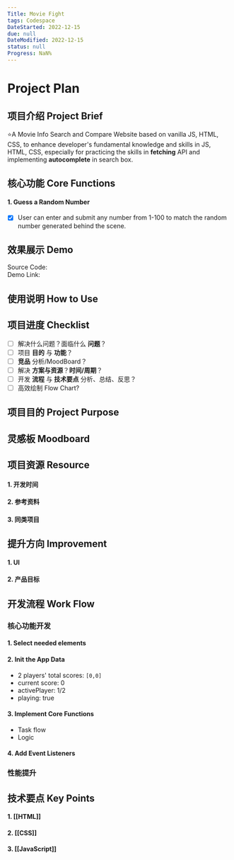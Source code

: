 ```yaml
---
Title: Movie Fight
tags: Codespace
DateStarted: 2022-12-15
due: null
DateModified: 2022-12-15
status: null
Progress: NaN%
---
```


# Project Plan

## 项目介绍 Project Brief

⭐A Movie Info Search and Compare Website based on vanilla JS, HTML, CSS, to enhance developer's fundamental knowledge and skills in JS, HTML, CSS, especially for practicing the skills in **fetching** API and implementing **autocomplete** in search box.

## 核心功能 Core Functions

#### 1. Guess a Random Number

- [x] User can enter and submit any number from 1-100 to match the random number generated behind the scene.

## 效果展示 Demo

Source Code:  
Demo Link:

## 使用说明 How to Use

## 项目进度 Checklist

- [ ] 解决什么问题？面临什么 **问题**？
- [ ] 项目 **目的** 与 **功能**？
- [ ] **竞品** 分析/MoodBoard？
- [ ] 解决 **方案与资源**？**时间/周期**？
- [ ] 开发 **流程** 与 **技术要点** 分析、总结、反思？
- [ ] 高效绘制 Flow Chart?

## 项目目的 Project Purpose

## 灵感板 Moodboard

## 项目资源 Resource

#### 1. 开发时间

#### 2. 参考资料

#### 3. 同类项目

## 提升方向 Improvement

#### 1. UI

#### 2. 产品目标

## 开发流程 Work Flow

### 核心功能开发

#### 1. Select needed elements

#### 2. Init the App Data

- 2 players' total scores: `[0,0]`
- current score: 0
- activePlayer: 1/2
- playing: true

#### 3. Implement Core Functions

- Task flow
- Logic

#### 4. Add Event Listeners

### 性能提升

## 技术要点 Key Points

#### 1. [[HTML]]

#### 2. [[CSS]]

#### 3. [[JavaScript]]
